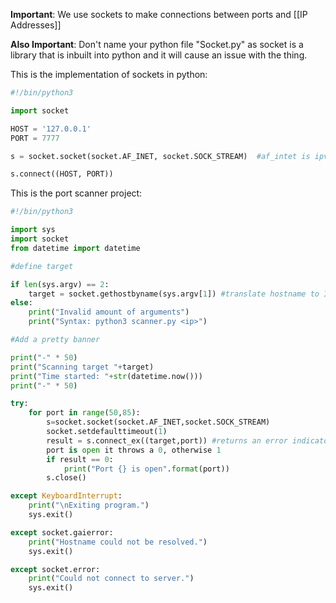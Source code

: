 **Important**: We use sockets to make connections between ports and [[IP Addresses]]

**Also Important**: Don't name your python file "Socket.py" as socket is a library that is inbuilt into python and it will cause an issue with the thing.

This is the implementation of sockets in python:
```Python
#!/bin/python3

import socket

HOST = '127.0.0.1'
PORT = 7777

s = socket.socket(socket.AF_INET, socket.SOCK_STREAM)  #af_intet is ipv4, sock_stream is a port

s.connect((HOST, PORT))
```

This is the port scanner project:

```Python
#!/bin/python3

import sys
import socket
from datetime import datetime

#define target

if len(sys.argv) == 2:
	target = socket.gethostbyname(sys.argv[1]) #translate hostname to IPv4
else:
	print("Invalid amount of arguments")
	print("Syntax: python3 scanner.py <ip>")

#Add a pretty banner

print("-" * 50) 
print("Scanning target "+target) 
print("Time started: "+str(datetime.now())) 
print("-" * 50)

try: 
	for port in range(50,85): 
		s=socket.socket(socket.AF_INET,socket.SOCK_STREAM)
		socket.setdefaulttimeout(1) 
		result = s.connect_ex((target,port)) #returns an error indicator - if 
		port is open it throws a 0, otherwise 1
		if result == 0: 
			print("Port {} is open".format(port)) 
		s.close() 

except KeyboardInterrupt: 
	print("\nExiting program.") 
	sys.exit() 

except socket.gaierror: 
	print("Hostname could not be resolved.") 
	sys.exit() 

except socket.error: 
	print("Could not connect to server.") 
	sys.exit()
```